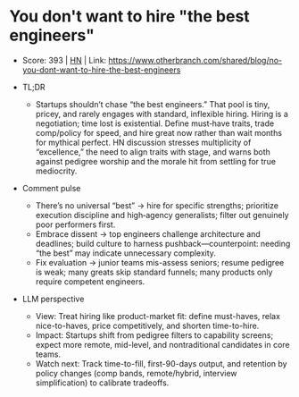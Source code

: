 # You don't want to hire "the best engineers"

- Score: 393 | [HN](https://news.ycombinator.com/item?id=45103646) | Link: https://www.otherbranch.com/shared/blog/no-you-dont-want-to-hire-the-best-engineers

- TL;DR
    - Startups shouldn’t chase “the best engineers.” That pool is tiny, pricey, and rarely engages with standard, inflexible hiring. Hiring is a negotiation; time lost is existential. Define must‑have traits, trade comp/policy for speed, and hire great now rather than wait months for mythical perfect. HN discussion stresses multiplicity of “excellence,” the need to align traits with stage, and warns both against pedigree worship and the morale hit from settling for true mediocrity.

- Comment pulse
    - There’s no universal “best” → hire for specific strengths; prioritize execution discipline and high‑agency generalists; filter out genuinely poor performers first.
    - Embrace dissent → top engineers challenge architecture and deadlines; build culture to harness pushback—counterpoint: needing “the best” may indicate unnecessary complexity.
    - Fix evaluation → junior teams mis-assess seniors; resume pedigree is weak; many greats skip standard funnels; many products only require competent engineers.

- LLM perspective
    - View: Treat hiring like product-market fit: define must-haves, relax nice-to-haves, price competitively, and shorten time-to-hire.
    - Impact: Startups shift from pedigree filters to capability screens; expect more remote, mid-level, and nontraditional candidates in core teams.
    - Watch next: Track time-to-fill, first-90-days output, and retention by policy changes (comp bands, remote/hybrid, interview simplification) to calibrate tradeoffs.
